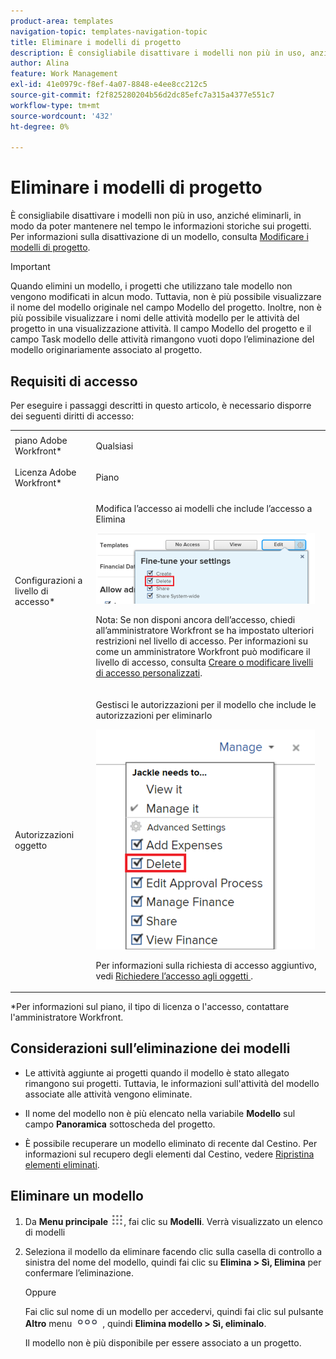 ```yaml
---
product-area: templates
navigation-topic: templates-navigation-topic
title: Eliminare i modelli di progetto
description: È consigliabile disattivare i modelli non più in uso, anziché eliminarli, in modo da poter mantenere nel tempo le informazioni storiche sui progetti. Per informazioni sulla disattivazione di un modello, consulta Modificare i modelli di progetto.
author: Alina
feature: Work Management
exl-id: 41e0979c-f8ef-4a07-8848-e4ee8cc212c5
source-git-commit: f2f825280204b56d2dc85efc7a315a4377e551c7
workflow-type: tm+mt
source-wordcount: '432'
ht-degree: 0%

---
```


# Eliminare i modelli di progetto

È consigliabile disattivare i modelli non più in uso, anziché eliminarli, in modo da poter mantenere nel tempo le informazioni storiche sui progetti. Per informazioni sulla disattivazione di un modello, consulta [Modificare i modelli di progetto](../../../manage-work/projects/create-and-manage-templates/edit-templates.md).

>[!IMPORTANT]
>
>Quando elimini un modello, i progetti che utilizzano tale modello non vengono modificati in alcun modo. Tuttavia, non è più possibile visualizzare il nome del modello originale nel campo Modello del progetto. Inoltre, non è più possibile visualizzare i nomi delle attività modello per le attività del progetto in una visualizzazione attività. Il campo Modello del progetto e il campo Task modello delle attività rimangono vuoti dopo l’eliminazione del modello originariamente associato al progetto.

## Requisiti di accesso

Per eseguire i passaggi descritti in questo articolo, è necessario disporre dei seguenti diritti di accesso:

<table style="table-layout:auto"> 
 <col> 
 <col> 
 <tbody> 
  <tr> 
   <td role="rowheader">piano Adobe Workfront*</td> 
   <td> <p>Qualsiasi</p> </td> 
  </tr> 
  <tr> 
   <td role="rowheader">Licenza Adobe Workfront*</td> 
   <td> <p>Piano </p> </td> 
  </tr> 
  <tr> 
   <td role="rowheader">Configurazioni a livello di accesso*</td> 
   <td> <p>Modifica l’accesso ai modelli che include l’accesso a Elimina</p> <p> <img src="assets/template-access-level-with-advanced-settings-350x113.png" style="width: 350;height: 113;"> </p> <p>Nota: Se non disponi ancora dell’accesso, chiedi all’amministratore Workfront se ha impostato ulteriori restrizioni nel livello di accesso. Per informazioni su come un amministratore Workfront può modificare il livello di accesso, consulta <a href="../../../administration-and-setup/add-users/configure-and-grant-access/create-modify-access-levels.md" class="MCXref xref">Creare o modificare livelli di accesso personalizzati</a>.</p> </td> 
  </tr> 
  <tr> 
   <td role="rowheader">Autorizzazioni oggetto</td> 
   <td> <p>Gestisci le autorizzazioni per il modello che include le autorizzazioni per eliminarlo</p> <p> <img src="assets/template-manage-permissions-with-advanced-settings-350x352.png" style="width: 350;height: 352;"> </p> <p>Per informazioni sulla richiesta di accesso aggiuntivo, vedi <a href="../../../workfront-basics/grant-and-request-access-to-objects/request-access.md" class="MCXref xref">Richiedere l’accesso agli oggetti </a>.</p> </td> 
  </tr> 
 </tbody> 
</table>

&#42;Per informazioni sul piano, il tipo di licenza o l&#39;accesso, contattare l&#39;amministratore Workfront.

## Considerazioni sull’eliminazione dei modelli

* Le attività aggiunte ai progetti quando il modello è stato allegato rimangono sui progetti. Tuttavia, le informazioni sull&#39;attività del modello associate alle attività vengono eliminate.
* Il nome del modello non è più elencato nella variabile **Modello** sul campo **Panoramica** sottoscheda del progetto.

* È possibile recuperare un modello eliminato di recente dal Cestino. Per informazioni sul recupero degli elementi dal Cestino, vedere [Ripristina elementi eliminati](../../../administration-and-setup/manage-workfront/manage-deleted-items/restore-deleted-items.md).

## Eliminare un modello

1. Da **Menu principale** ![](assets/main-menu-icon.png), fai clic su **Modelli**. Verrà visualizzato un elenco di modelli

1. Seleziona il modello da eliminare facendo clic sulla casella di controllo a sinistra del nome del modello, quindi fai clic su **Elimina > Sì, Elimina** per confermare l’eliminazione.

   Oppure

   Fai clic sul nome di un modello per accedervi, quindi fai clic sul pulsante **Altro** menu ![](assets/qs-more-icon-on-an-object.png) , quindi **Elimina modello > Sì, eliminalo**.

   Il modello non è più disponibile per essere associato a un progetto.
